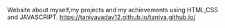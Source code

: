Website about myself,my projects and my achievements using HTML,CSS and JAVASCRIPT.
https://taniyayadav12.github.io/taniya.github.io/

